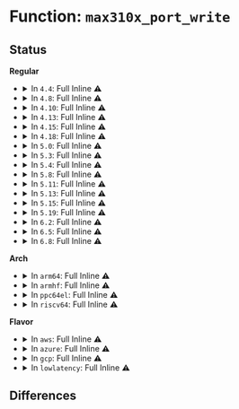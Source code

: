 # Function: <code>max310x_port_write</code>

## Status
<b>Regular</b>
<ul>
<li>
<details>
<summary>In <code>4.4</code>: Full Inline ⚠️</summary>

**Collision:** Unique Static

**Inline:** Full

**Transformation:** False

**Instances:**

```
In drivers/tty/serial/max310x.c (ffffffff8150cbe6)
Location: drivers/tty/serial/max310x.c:289
Inline: True
Inline callers:
  - drivers/tty/serial/max310x.c:max310x_shutdown
  - drivers/tty/serial/max310x.c:max310x_startup
  - drivers/tty/serial/max310x.c:max310x_startup
  - drivers/tty/serial/max310x.c:max310x_startup
  - drivers/tty/serial/max310x.c:max310x_handle_tx
  - drivers/tty/serial/max310x.c:max310x_handle_tx
  - drivers/tty/serial/max310x.c:max310x_set_termios
  - drivers/tty/serial/max310x.c:max310x_set_termios
  - drivers/tty/serial/max310x.c:max310x_set_termios
  - drivers/tty/serial/max310x.c:max310x_set_termios
  - drivers/tty/serial/max310x.c:max310x_set_termios
  - drivers/tty/serial/max310x.c:max310x_set_termios
  - drivers/tty/serial/max310x.c:max310x_set_termios
  - drivers/tty/serial/max310x.c:max310x_rs485_config
```
</details>
</li>
<li>
<details>
<summary>In <code>4.8</code>: Full Inline ⚠️</summary>

**Collision:** Unique Static

**Inline:** Full

**Transformation:** False

**Instances:**

```
In drivers/tty/serial/max310x.c (ffffffff8155ef16)
Location: drivers/tty/serial/max310x.c:297
Inline: True
Inline callers:
  - drivers/tty/serial/max310x.c:max310x_shutdown
  - drivers/tty/serial/max310x.c:max310x_startup
  - drivers/tty/serial/max310x.c:max310x_startup
  - drivers/tty/serial/max310x.c:max310x_startup
  - drivers/tty/serial/max310x.c:max310x_rs_proc
  - drivers/tty/serial/max310x.c:max310x_set_termios
  - drivers/tty/serial/max310x.c:max310x_set_termios
  - drivers/tty/serial/max310x.c:max310x_set_termios
  - drivers/tty/serial/max310x.c:max310x_set_termios
  - drivers/tty/serial/max310x.c:max310x_set_termios
  - drivers/tty/serial/max310x.c:max310x_set_termios
  - drivers/tty/serial/max310x.c:max310x_set_termios
  - drivers/tty/serial/max310x.c:max310x_handle_tx
  - drivers/tty/serial/max310x.c:max310x_handle_tx
```
</details>
</li>
<li>
<details>
<summary>In <code>4.10</code>: Full Inline ⚠️</summary>

**Collision:** Unique Static

**Inline:** Full

**Transformation:** False

**Instances:**

```
In drivers/tty/serial/max310x.c (ffffffff8158b666)
Location: drivers/tty/serial/max310x.c:297
Inline: True
Inline callers:
  - drivers/tty/serial/max310x.c:max310x_shutdown
  - drivers/tty/serial/max310x.c:max310x_startup
  - drivers/tty/serial/max310x.c:max310x_startup
  - drivers/tty/serial/max310x.c:max310x_startup
  - drivers/tty/serial/max310x.c:max310x_rs_proc
  - drivers/tty/serial/max310x.c:max310x_set_termios
  - drivers/tty/serial/max310x.c:max310x_set_termios
  - drivers/tty/serial/max310x.c:max310x_set_termios
  - drivers/tty/serial/max310x.c:max310x_set_termios
  - drivers/tty/serial/max310x.c:max310x_set_termios
  - drivers/tty/serial/max310x.c:max310x_set_termios
  - drivers/tty/serial/max310x.c:max310x_set_termios
  - drivers/tty/serial/max310x.c:max310x_handle_tx
  - drivers/tty/serial/max310x.c:max310x_handle_tx
```
</details>
</li>
<li>
<details>
<summary>In <code>4.13</code>: Full Inline ⚠️</summary>

**Collision:** Unique Static

**Inline:** Full

**Transformation:** False

**Instances:**

```
In drivers/tty/serial/max310x.c (ffffffff8159f7e6)
Location: drivers/tty/serial/max310x.c:297
Inline: True
Inline callers:
  - drivers/tty/serial/max310x.c:max310x_shutdown
  - drivers/tty/serial/max310x.c:max310x_startup
  - drivers/tty/serial/max310x.c:max310x_startup
  - drivers/tty/serial/max310x.c:max310x_startup
  - drivers/tty/serial/max310x.c:max310x_rs_proc
  - drivers/tty/serial/max310x.c:max310x_set_termios
  - drivers/tty/serial/max310x.c:max310x_set_termios
  - drivers/tty/serial/max310x.c:max310x_set_termios
  - drivers/tty/serial/max310x.c:max310x_set_termios
  - drivers/tty/serial/max310x.c:max310x_set_termios
  - drivers/tty/serial/max310x.c:max310x_set_termios
  - drivers/tty/serial/max310x.c:max310x_set_termios
  - drivers/tty/serial/max310x.c:max310x_handle_tx
  - drivers/tty/serial/max310x.c:max310x_handle_tx
```
</details>
</li>
<li>
<details>
<summary>In <code>4.15</code>: Full Inline ⚠️</summary>

**Collision:** Unique Static

**Inline:** Full

**Transformation:** False

**Instances:**

```
In drivers/tty/serial/max310x.c (ffffffff81604ef6)
Location: drivers/tty/serial/max310x.c:293
Inline: True
Inline callers:
  - drivers/tty/serial/max310x.c:max310x_shutdown
  - drivers/tty/serial/max310x.c:max310x_startup
  - drivers/tty/serial/max310x.c:max310x_startup
  - drivers/tty/serial/max310x.c:max310x_startup
  - drivers/tty/serial/max310x.c:max310x_rs_proc
  - drivers/tty/serial/max310x.c:max310x_set_termios
  - drivers/tty/serial/max310x.c:max310x_set_termios
  - drivers/tty/serial/max310x.c:max310x_set_termios
  - drivers/tty/serial/max310x.c:max310x_set_termios
  - drivers/tty/serial/max310x.c:max310x_set_termios
  - drivers/tty/serial/max310x.c:max310x_set_termios
  - drivers/tty/serial/max310x.c:max310x_set_termios
  - drivers/tty/serial/max310x.c:max310x_handle_tx
  - drivers/tty/serial/max310x.c:max310x_handle_tx
```
</details>
</li>
<li>
<details>
<summary>In <code>4.18</code>: Full Inline ⚠️</summary>

**Collision:** Unique Static

**Inline:** Full

**Transformation:** False

**Instances:**

```
In drivers/tty/serial/max310x.c (ffffffff8163f434)
Location: drivers/tty/serial/max310x.c:294
Inline: True
Inline callers:
  - drivers/tty/serial/max310x.c:max310x_probe
  - drivers/tty/serial/max310x.c:max310x_shutdown
  - drivers/tty/serial/max310x.c:max310x_startup
  - drivers/tty/serial/max310x.c:max310x_startup
  - drivers/tty/serial/max310x.c:max310x_startup
  - drivers/tty/serial/max310x.c:max310x_rs_proc
  - drivers/tty/serial/max310x.c:max310x_set_termios
  - drivers/tty/serial/max310x.c:max310x_set_termios
  - drivers/tty/serial/max310x.c:max310x_set_termios
  - drivers/tty/serial/max310x.c:max310x_set_termios
  - drivers/tty/serial/max310x.c:max310x_set_termios
  - drivers/tty/serial/max310x.c:max310x_set_termios
  - drivers/tty/serial/max310x.c:max310x_set_termios
  - drivers/tty/serial/max310x.c:max310x_wq_proc
```
</details>
</li>
<li>
<details>
<summary>In <code>5.0</code>: Full Inline ⚠️</summary>

**Collision:** Unique Static

**Inline:** Full

**Transformation:** False

**Instances:**

```
In drivers/tty/serial/max310x.c (ffffffff8165d647)
Location: drivers/tty/serial/max310x.c:294
Inline: True
Inline callers:
  - drivers/tty/serial/max310x.c:max310x_probe
  - drivers/tty/serial/max310x.c:max310x_shutdown
  - drivers/tty/serial/max310x.c:max310x_startup
  - drivers/tty/serial/max310x.c:max310x_startup
  - drivers/tty/serial/max310x.c:max310x_startup
  - drivers/tty/serial/max310x.c:max310x_rs_proc
  - drivers/tty/serial/max310x.c:max310x_set_termios
  - drivers/tty/serial/max310x.c:max310x_set_termios
  - drivers/tty/serial/max310x.c:max310x_set_termios
  - drivers/tty/serial/max310x.c:max310x_set_termios
  - drivers/tty/serial/max310x.c:max310x_set_termios
  - drivers/tty/serial/max310x.c:max310x_set_termios
  - drivers/tty/serial/max310x.c:max310x_set_termios
  - drivers/tty/serial/max310x.c:max310x_wq_proc
```
</details>
</li>
<li>
<details>
<summary>In <code>5.3</code>: Full Inline ⚠️</summary>

**Collision:** Unique Static

**Inline:** Full

**Transformation:** False

**Instances:**

```
In drivers/tty/serial/max310x.c (ffffffff816934af)
Location: drivers/tty/serial/max310x.c:300
Inline: True
Inline callers:
  - drivers/tty/serial/max310x.c:max310x_probe
  - drivers/tty/serial/max310x.c:max310x_shutdown
  - drivers/tty/serial/max310x.c:max310x_startup
  - drivers/tty/serial/max310x.c:max310x_startup
  - drivers/tty/serial/max310x.c:max310x_startup
  - drivers/tty/serial/max310x.c:max310x_startup
  - drivers/tty/serial/max310x.c:max310x_rs_proc
  - drivers/tty/serial/max310x.c:max310x_set_termios
  - drivers/tty/serial/max310x.c:max310x_set_termios
  - drivers/tty/serial/max310x.c:max310x_set_termios
  - drivers/tty/serial/max310x.c:max310x_set_termios
  - drivers/tty/serial/max310x.c:max310x_set_termios
  - drivers/tty/serial/max310x.c:max310x_set_termios
  - drivers/tty/serial/max310x.c:max310x_set_termios
  - drivers/tty/serial/max310x.c:max310x_tx_proc
```
</details>
</li>
<li>
<details>
<summary>In <code>5.4</code>: Full Inline ⚠️</summary>

**Collision:** Unique Static

**Inline:** Full

**Transformation:** False

**Instances:**

```
In drivers/tty/serial/max310x.c (ffffffff816b604f)
Location: drivers/tty/serial/max310x.c:300
Inline: True
Inline callers:
  - drivers/tty/serial/max310x.c:max310x_probe
  - drivers/tty/serial/max310x.c:max310x_shutdown
  - drivers/tty/serial/max310x.c:max310x_startup
  - drivers/tty/serial/max310x.c:max310x_startup
  - drivers/tty/serial/max310x.c:max310x_startup
  - drivers/tty/serial/max310x.c:max310x_startup
  - drivers/tty/serial/max310x.c:max310x_rs_proc
  - drivers/tty/serial/max310x.c:max310x_set_termios
  - drivers/tty/serial/max310x.c:max310x_set_termios
  - drivers/tty/serial/max310x.c:max310x_set_termios
  - drivers/tty/serial/max310x.c:max310x_set_termios
  - drivers/tty/serial/max310x.c:max310x_set_termios
  - drivers/tty/serial/max310x.c:max310x_set_termios
  - drivers/tty/serial/max310x.c:max310x_set_termios
  - drivers/tty/serial/max310x.c:max310x_tx_proc
```
</details>
</li>
<li>
<details>
<summary>In <code>5.8</code>: Full Inline ⚠️</summary>

**Collision:** Unique Static

**Inline:** Full

**Transformation:** False

**Instances:**

```
In drivers/tty/serial/max310x.c (ffffffff81769473)
Location: drivers/tty/serial/max310x.c:300
Inline: True
Inline callers:
  - drivers/tty/serial/max310x.c:max310x_probe
  - drivers/tty/serial/max310x.c:max310x_shutdown
  - drivers/tty/serial/max310x.c:max310x_startup
  - drivers/tty/serial/max310x.c:max310x_startup
  - drivers/tty/serial/max310x.c:max310x_startup
  - drivers/tty/serial/max310x.c:max310x_startup
  - drivers/tty/serial/max310x.c:max310x_rs_proc
  - drivers/tty/serial/max310x.c:max310x_set_termios
  - drivers/tty/serial/max310x.c:max310x_set_termios
  - drivers/tty/serial/max310x.c:max310x_set_termios
  - drivers/tty/serial/max310x.c:max310x_set_termios
  - drivers/tty/serial/max310x.c:max310x_set_termios
  - drivers/tty/serial/max310x.c:max310x_set_termios
  - drivers/tty/serial/max310x.c:max310x_set_termios
  - drivers/tty/serial/max310x.c:max310x_handle_tx
```
</details>
</li>
<li>
<details>
<summary>In <code>5.11</code>: Full Inline ⚠️</summary>

**Collision:** Unique Static

**Inline:** Full

**Transformation:** False

**Instances:**

```
In drivers/tty/serial/max310x.c (ffffffff81784295)
Location: drivers/tty/serial/max310x.c:300
Inline: True
Inline callers:
  - drivers/tty/serial/max310x.c:max310x_probe
  - drivers/tty/serial/max310x.c:max310x_shutdown
  - drivers/tty/serial/max310x.c:max310x_startup
  - drivers/tty/serial/max310x.c:max310x_startup
  - drivers/tty/serial/max310x.c:max310x_startup
  - drivers/tty/serial/max310x.c:max310x_startup
  - drivers/tty/serial/max310x.c:max310x_rs_proc
  - drivers/tty/serial/max310x.c:max310x_set_termios
  - drivers/tty/serial/max310x.c:max310x_set_termios
  - drivers/tty/serial/max310x.c:max310x_set_termios
  - drivers/tty/serial/max310x.c:max310x_set_termios
  - drivers/tty/serial/max310x.c:max310x_set_termios
  - drivers/tty/serial/max310x.c:max310x_set_termios
  - drivers/tty/serial/max310x.c:max310x_set_termios
  - drivers/tty/serial/max310x.c:max310x_handle_tx
```
</details>
</li>
<li>
<details>
<summary>In <code>5.13</code>: Full Inline ⚠️</summary>

**Collision:** Unique Static

**Inline:** Full

**Transformation:** False

**Instances:**

```
In drivers/tty/serial/max310x.c (ffffffff81767bb5)
Location: drivers/tty/serial/max310x.c:300
Inline: True
Inline callers:
  - drivers/tty/serial/max310x.c:max310x_probe
  - drivers/tty/serial/max310x.c:max310x_shutdown
  - drivers/tty/serial/max310x.c:max310x_startup
  - drivers/tty/serial/max310x.c:max310x_startup
  - drivers/tty/serial/max310x.c:max310x_startup
  - drivers/tty/serial/max310x.c:max310x_startup
  - drivers/tty/serial/max310x.c:max310x_rs_proc
  - drivers/tty/serial/max310x.c:max310x_set_termios
  - drivers/tty/serial/max310x.c:max310x_set_termios
  - drivers/tty/serial/max310x.c:max310x_set_termios
  - drivers/tty/serial/max310x.c:max310x_set_termios
  - drivers/tty/serial/max310x.c:max310x_set_termios
  - drivers/tty/serial/max310x.c:max310x_set_termios
  - drivers/tty/serial/max310x.c:max310x_set_termios
  - drivers/tty/serial/max310x.c:max310x_handle_tx
```
</details>
</li>
<li>
<details>
<summary>In <code>5.15</code>: Full Inline ⚠️</summary>

**Collision:** Unique Static

**Inline:** Full

**Transformation:** False

**Instances:**

```
In drivers/tty/serial/max310x.c (ffffffff817ec5ef)
Location: drivers/tty/serial/max310x.c:300
Inline: True
Inline callers:
  - drivers/tty/serial/max310x.c:max310x_probe
  - drivers/tty/serial/max310x.c:max310x_shutdown
  - drivers/tty/serial/max310x.c:max310x_startup
  - drivers/tty/serial/max310x.c:max310x_startup
  - drivers/tty/serial/max310x.c:max310x_startup
  - drivers/tty/serial/max310x.c:max310x_startup
  - drivers/tty/serial/max310x.c:max310x_rs_proc
  - drivers/tty/serial/max310x.c:max310x_set_termios
  - drivers/tty/serial/max310x.c:max310x_set_termios
  - drivers/tty/serial/max310x.c:max310x_set_termios
  - drivers/tty/serial/max310x.c:max310x_set_termios
  - drivers/tty/serial/max310x.c:max310x_set_termios
  - drivers/tty/serial/max310x.c:max310x_set_termios
  - drivers/tty/serial/max310x.c:max310x_set_termios
  - drivers/tty/serial/max310x.c:max310x_handle_tx
```
</details>
</li>
<li>
<details>
<summary>In <code>5.19</code>: Full Inline ⚠️</summary>

**Collision:** Unique Static

**Inline:** Full

**Transformation:** False

**Instances:**

```
In drivers/tty/serial/max310x.c (ffffffff8192b408)
Location: drivers/tty/serial/max310x.c:300
Inline: True
Inline callers:
  - drivers/tty/serial/max310x.c:max310x_probe
  - drivers/tty/serial/max310x.c:max310x_shutdown
  - drivers/tty/serial/max310x.c:max310x_startup
  - drivers/tty/serial/max310x.c:max310x_startup
  - drivers/tty/serial/max310x.c:max310x_startup
  - drivers/tty/serial/max310x.c:max310x_startup
  - drivers/tty/serial/max310x.c:max310x_rs_proc
  - drivers/tty/serial/max310x.c:max310x_set_termios
  - drivers/tty/serial/max310x.c:max310x_set_termios
  - drivers/tty/serial/max310x.c:max310x_set_termios
  - drivers/tty/serial/max310x.c:max310x_set_termios
  - drivers/tty/serial/max310x.c:max310x_set_termios
  - drivers/tty/serial/max310x.c:max310x_set_termios
  - drivers/tty/serial/max310x.c:max310x_set_termios
  - drivers/tty/serial/max310x.c:max310x_handle_tx
```
</details>
</li>
<li>
<details>
<summary>In <code>6.2</code>: Full Inline ⚠️</summary>

**Collision:** Unique Static

**Inline:** Full

**Transformation:** False

**Instances:**

```
In drivers/tty/serial/max310x.c (ffffffff81a89b05)
Location: drivers/tty/serial/max310x.c:312
Inline: True
Inline callers:
  - drivers/tty/serial/max310x.c:max310x_probe
  - drivers/tty/serial/max310x.c:max310x_shutdown
  - drivers/tty/serial/max310x.c:max310x_startup
  - drivers/tty/serial/max310x.c:max310x_startup
  - drivers/tty/serial/max310x.c:max310x_startup
  - drivers/tty/serial/max310x.c:max310x_startup
  - drivers/tty/serial/max310x.c:max310x_rs_proc
  - drivers/tty/serial/max310x.c:max310x_set_termios
  - drivers/tty/serial/max310x.c:max310x_set_termios
  - drivers/tty/serial/max310x.c:max310x_set_termios
  - drivers/tty/serial/max310x.c:max310x_set_termios
  - drivers/tty/serial/max310x.c:max310x_set_termios
  - drivers/tty/serial/max310x.c:max310x_set_termios
  - drivers/tty/serial/max310x.c:max310x_set_termios
  - drivers/tty/serial/max310x.c:max310x_handle_tx
```
</details>
</li>
<li>
<details>
<summary>In <code>6.5</code>: Full Inline ⚠️</summary>

**Collision:** Unique Static

**Inline:** Full

**Transformation:** False

**Instances:**

```
In drivers/tty/serial/max310x.c (ffffffff81ad52df)
Location: drivers/tty/serial/max310x.c:312
Inline: True
Inline callers:
  - drivers/tty/serial/max310x.c:max310x_probe
  - drivers/tty/serial/max310x.c:max310x_shutdown
  - drivers/tty/serial/max310x.c:max310x_startup
  - drivers/tty/serial/max310x.c:max310x_startup
  - drivers/tty/serial/max310x.c:max310x_startup
  - drivers/tty/serial/max310x.c:max310x_startup
  - drivers/tty/serial/max310x.c:max310x_rs_proc
  - drivers/tty/serial/max310x.c:max310x_set_termios
  - drivers/tty/serial/max310x.c:max310x_set_termios
  - drivers/tty/serial/max310x.c:max310x_set_termios
  - drivers/tty/serial/max310x.c:max310x_set_termios
  - drivers/tty/serial/max310x.c:max310x_set_termios
  - drivers/tty/serial/max310x.c:max310x_set_termios
  - drivers/tty/serial/max310x.c:max310x_set_termios
  - drivers/tty/serial/max310x.c:max310x_handle_tx
```
</details>
</li>
<li>
<details>
<summary>In <code>6.8</code>: Full Inline ⚠️</summary>

**Collision:** Unique Static

**Inline:** Full

**Transformation:** False

**Instances:**

```
In drivers/tty/serial/max310x.c (ffffffff81b28635)
Location: drivers/tty/serial/max310x.c:320
Inline: True
Inline callers:
  - drivers/tty/serial/max310x.c:max310x_probe
  - drivers/tty/serial/max310x.c:max310x_shutdown
  - drivers/tty/serial/max310x.c:max310x_startup
  - drivers/tty/serial/max310x.c:max310x_startup
  - drivers/tty/serial/max310x.c:max310x_startup
  - drivers/tty/serial/max310x.c:max310x_startup
  - drivers/tty/serial/max310x.c:max310x_rs_proc
  - drivers/tty/serial/max310x.c:max310x_set_termios
  - drivers/tty/serial/max310x.c:max310x_set_termios
  - drivers/tty/serial/max310x.c:max310x_set_termios
  - drivers/tty/serial/max310x.c:max310x_set_termios
  - drivers/tty/serial/max310x.c:max310x_set_termios
  - drivers/tty/serial/max310x.c:max310x_set_termios
  - drivers/tty/serial/max310x.c:max310x_set_termios
  - drivers/tty/serial/max310x.c:max310x_handle_tx
```
</details>
</li>
</ul>
<b>Arch</b>
<ul>
<li>
<details>
<summary>In <code>arm64</code>: Full Inline ⚠️</summary>

**Collision:** Unique Static

**Inline:** Full

**Transformation:** False

**Instances:**

```
In drivers/tty/serial/max310x.c (ffff8000108999a4)
Location: drivers/tty/serial/max310x.c:300
Inline: True
Inline callers:
  - drivers/tty/serial/max310x.c:max310x_probe
  - drivers/tty/serial/max310x.c:max310x_shutdown
  - drivers/tty/serial/max310x.c:max310x_startup
  - drivers/tty/serial/max310x.c:max310x_startup
  - drivers/tty/serial/max310x.c:max310x_startup
  - drivers/tty/serial/max310x.c:max310x_startup
  - drivers/tty/serial/max310x.c:max310x_rs_proc
  - drivers/tty/serial/max310x.c:max310x_set_termios
  - drivers/tty/serial/max310x.c:max310x_set_termios
  - drivers/tty/serial/max310x.c:max310x_set_termios
  - drivers/tty/serial/max310x.c:max310x_set_termios
  - drivers/tty/serial/max310x.c:max310x_set_termios
  - drivers/tty/serial/max310x.c:max310x_set_termios
  - drivers/tty/serial/max310x.c:max310x_set_termios
  - drivers/tty/serial/max310x.c:max310x_tx_proc
```
</details>
</li>
<li>
<details>
<summary>In <code>armhf</code>: Full Inline ⚠️</summary>

**Collision:** Unique Static

**Inline:** Full

**Transformation:** False

**Instances:**

```
In drivers/tty/serial/max310x.c (c0993d20)
Location: drivers/tty/serial/max310x.c:300
Inline: True
Inline callers:
  - drivers/tty/serial/max310x.c:max310x_probe
  - drivers/tty/serial/max310x.c:max310x_shutdown
  - drivers/tty/serial/max310x.c:max310x_startup
  - drivers/tty/serial/max310x.c:max310x_startup
  - drivers/tty/serial/max310x.c:max310x_startup
  - drivers/tty/serial/max310x.c:max310x_startup
  - drivers/tty/serial/max310x.c:max310x_rs_proc
  - drivers/tty/serial/max310x.c:max310x_set_termios
  - drivers/tty/serial/max310x.c:max310x_set_termios
  - drivers/tty/serial/max310x.c:max310x_set_termios
  - drivers/tty/serial/max310x.c:max310x_set_termios
  - drivers/tty/serial/max310x.c:max310x_set_termios
  - drivers/tty/serial/max310x.c:max310x_set_termios
  - drivers/tty/serial/max310x.c:max310x_set_termios
  - drivers/tty/serial/max310x.c:max310x_tx_proc
```
</details>
</li>
<li>
<details>
<summary>In <code>ppc64el</code>: Full Inline ⚠️</summary>

**Collision:** Unique Static

**Inline:** Full

**Transformation:** False

**Instances:**

```
In drivers/tty/serial/max310x.c (0)
Location: drivers/tty/serial/max310x.c:300
Inline: True
```
</details>
</li>
<li>
<details>
<summary>In <code>riscv64</code>: Full Inline ⚠️</summary>

**Collision:** Unique Static

**Inline:** Full

**Transformation:** False

**Instances:**

```
In drivers/tty/serial/max310x.c (ffffffe00055b238)
Location: drivers/tty/serial/max310x.c:300
Inline: True
Inline callers:
  - drivers/tty/serial/max310x.c:max310x_probe
  - drivers/tty/serial/max310x.c:max310x_shutdown
  - drivers/tty/serial/max310x.c:max310x_startup
  - drivers/tty/serial/max310x.c:max310x_startup
  - drivers/tty/serial/max310x.c:max310x_startup
  - drivers/tty/serial/max310x.c:max310x_startup
  - drivers/tty/serial/max310x.c:max310x_rs_proc
  - drivers/tty/serial/max310x.c:max310x_set_termios
  - drivers/tty/serial/max310x.c:max310x_set_termios
  - drivers/tty/serial/max310x.c:max310x_set_termios
  - drivers/tty/serial/max310x.c:max310x_set_termios
  - drivers/tty/serial/max310x.c:max310x_set_termios
  - drivers/tty/serial/max310x.c:max310x_set_termios
  - drivers/tty/serial/max310x.c:max310x_set_termios
  - drivers/tty/serial/max310x.c:max310x_tx_proc
```
</details>
</li>
</ul>
<b>Flavor</b>
<ul>
<li>
<details>
<summary>In <code>aws</code>: Full Inline ⚠️</summary>

**Collision:** Unique Static

**Inline:** Full

**Transformation:** False

**Instances:**

```
In drivers/tty/serial/max310x.c (ffffffff8167baaf)
Location: drivers/tty/serial/max310x.c:300
Inline: True
Inline callers:
  - drivers/tty/serial/max310x.c:max310x_probe
  - drivers/tty/serial/max310x.c:max310x_shutdown
  - drivers/tty/serial/max310x.c:max310x_startup
  - drivers/tty/serial/max310x.c:max310x_startup
  - drivers/tty/serial/max310x.c:max310x_startup
  - drivers/tty/serial/max310x.c:max310x_startup
  - drivers/tty/serial/max310x.c:max310x_rs_proc
  - drivers/tty/serial/max310x.c:max310x_set_termios
  - drivers/tty/serial/max310x.c:max310x_set_termios
  - drivers/tty/serial/max310x.c:max310x_set_termios
  - drivers/tty/serial/max310x.c:max310x_set_termios
  - drivers/tty/serial/max310x.c:max310x_set_termios
  - drivers/tty/serial/max310x.c:max310x_set_termios
  - drivers/tty/serial/max310x.c:max310x_set_termios
  - drivers/tty/serial/max310x.c:max310x_tx_proc
```
</details>
</li>
<li>
<details>
<summary>In <code>azure</code>: Full Inline ⚠️</summary>

**Collision:** Unique Static

**Inline:** Full

**Transformation:** False

**Instances:**

```
In drivers/tty/serial/max310x.c (ffffffff8165ab9f)
Location: drivers/tty/serial/max310x.c:300
Inline: True
Inline callers:
  - drivers/tty/serial/max310x.c:max310x_probe
  - drivers/tty/serial/max310x.c:max310x_shutdown
  - drivers/tty/serial/max310x.c:max310x_startup
  - drivers/tty/serial/max310x.c:max310x_startup
  - drivers/tty/serial/max310x.c:max310x_startup
  - drivers/tty/serial/max310x.c:max310x_startup
  - drivers/tty/serial/max310x.c:max310x_rs_proc
  - drivers/tty/serial/max310x.c:max310x_set_termios
  - drivers/tty/serial/max310x.c:max310x_set_termios
  - drivers/tty/serial/max310x.c:max310x_set_termios
  - drivers/tty/serial/max310x.c:max310x_set_termios
  - drivers/tty/serial/max310x.c:max310x_set_termios
  - drivers/tty/serial/max310x.c:max310x_set_termios
  - drivers/tty/serial/max310x.c:max310x_set_termios
  - drivers/tty/serial/max310x.c:max310x_tx_proc
```
</details>
</li>
<li>
<details>
<summary>In <code>gcp</code>: Full Inline ⚠️</summary>

**Collision:** Unique Static

**Inline:** Full

**Transformation:** False

**Instances:**

```
In drivers/tty/serial/max310x.c (ffffffff816a9e8f)
Location: drivers/tty/serial/max310x.c:300
Inline: True
Inline callers:
  - drivers/tty/serial/max310x.c:max310x_probe
  - drivers/tty/serial/max310x.c:max310x_shutdown
  - drivers/tty/serial/max310x.c:max310x_startup
  - drivers/tty/serial/max310x.c:max310x_startup
  - drivers/tty/serial/max310x.c:max310x_startup
  - drivers/tty/serial/max310x.c:max310x_startup
  - drivers/tty/serial/max310x.c:max310x_rs_proc
  - drivers/tty/serial/max310x.c:max310x_set_termios
  - drivers/tty/serial/max310x.c:max310x_set_termios
  - drivers/tty/serial/max310x.c:max310x_set_termios
  - drivers/tty/serial/max310x.c:max310x_set_termios
  - drivers/tty/serial/max310x.c:max310x_set_termios
  - drivers/tty/serial/max310x.c:max310x_set_termios
  - drivers/tty/serial/max310x.c:max310x_set_termios
  - drivers/tty/serial/max310x.c:max310x_tx_proc
```
</details>
</li>
<li>
<details>
<summary>In <code>lowlatency</code>: Full Inline ⚠️</summary>

**Collision:** Unique Static

**Inline:** Full

**Transformation:** False

**Instances:**

```
In drivers/tty/serial/max310x.c (ffffffff816c42ef)
Location: drivers/tty/serial/max310x.c:300
Inline: True
Inline callers:
  - drivers/tty/serial/max310x.c:max310x_probe
  - drivers/tty/serial/max310x.c:max310x_shutdown
  - drivers/tty/serial/max310x.c:max310x_startup
  - drivers/tty/serial/max310x.c:max310x_startup
  - drivers/tty/serial/max310x.c:max310x_startup
  - drivers/tty/serial/max310x.c:max310x_startup
  - drivers/tty/serial/max310x.c:max310x_rs_proc
  - drivers/tty/serial/max310x.c:max310x_set_termios
  - drivers/tty/serial/max310x.c:max310x_set_termios
  - drivers/tty/serial/max310x.c:max310x_set_termios
  - drivers/tty/serial/max310x.c:max310x_set_termios
  - drivers/tty/serial/max310x.c:max310x_set_termios
  - drivers/tty/serial/max310x.c:max310x_set_termios
  - drivers/tty/serial/max310x.c:max310x_set_termios
  - drivers/tty/serial/max310x.c:max310x_tx_proc
```
</details>
</li>
</ul>

## Differences
